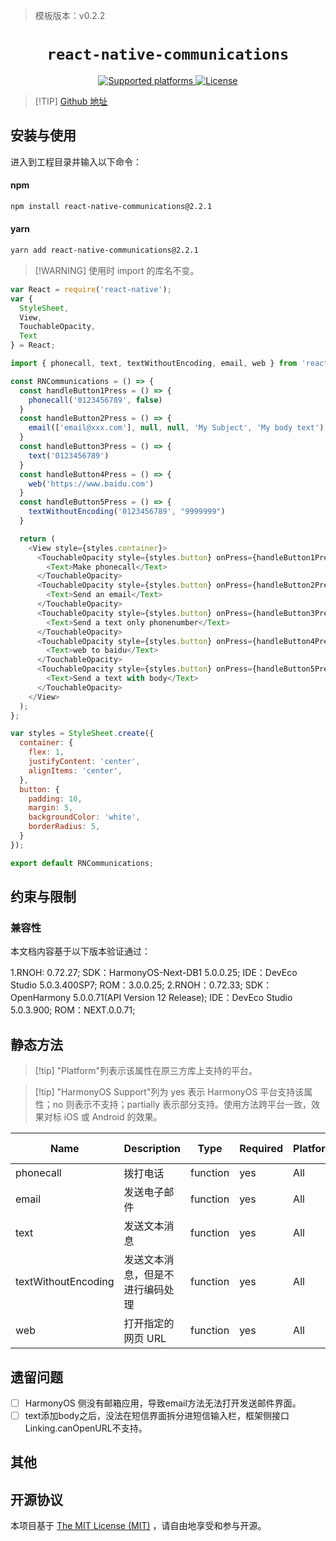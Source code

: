 <!-- {% raw %} -->
> 模板版本：v0.2.2

<p align="center">
  <h1 align="center"> <code>react-native-communications</code> </h1>
</p>
<p align="center">
    <a href="https://github.com/davebeehively/react-native-communications">
        <img src="https://img.shields.io/badge/platforms-android%20|%20ios%20|%20harmony%20-lightgrey.svg" alt="Supported platforms" />
    </a>
    <a href="https://github.com/davebeehively/react-native-communications/blob/master/LICENSE">
        <img src="https://img.shields.io/badge/license-MIT-green.svg" alt="License" />
    </a>
</p>

> [!TIP] [Github 地址](https://github.com/davebeehively/react-native-communications)

## 安装与使用

进入到工程目录并输入以下命令：

<!-- tabs:start -->

#### **npm**

```bash
npm install react-native-communications@2.2.1
```

#### **yarn**

```bash
yarn add react-native-communications@2.2.1
```

<!-- tabs:end -->

>[!WARNING] 使用时 import 的库名不变。

```js
var React = require('react-native');
var {
  StyleSheet,
  View,
  TouchableOpacity,
  Text
} = React;

import { phonecall, text, textWithoutEncoding, email, web } from 'react-native-communications';

const RNCommunications = () => {
  const handleButton1Press = () => {
    phonecall('0123456789', false)
  }
  const handleButton2Press = () => {
    email(['email@xxx.com'], null, null, 'My Subject', 'My body text')
  }
  const handleButton3Press = () => {
    text('0123456789')
  }
  const handleButton4Press = () => {
    web('https://www.baidu.com')
  }
  const handleButton5Press = () => {
    textWithoutEncoding('0123456789', "9999999")
  }

  return (
    <View style={styles.container}>
      <TouchableOpacity style={styles.button} onPress={handleButton1Press}>
        <Text>Make phonecall</Text>
      </TouchableOpacity>
      <TouchableOpacity style={styles.button} onPress={handleButton2Press}>
        <Text>Send an email</Text>
      </TouchableOpacity>
      <TouchableOpacity style={styles.button} onPress={handleButton3Press}>
        <Text>Send a text only phonenumber</Text>
      </TouchableOpacity>
      <TouchableOpacity style={styles.button} onPress={handleButton4Press}>
        <Text>web to baidu</Text>
      </TouchableOpacity>
      <TouchableOpacity style={styles.button} onPress={handleButton5Press}>
        <Text>Send a text with body</Text>
      </TouchableOpacity>
    </View>
  );
};

var styles = StyleSheet.create({
  container: {
    flex: 1,
    justifyContent: 'center',
    alignItems: 'center',
  },
  button: {
    padding: 10,
    margin: 5,
    backgroundColor: 'white',
    borderRadius: 5,
  }
});

export default RNCommunications;
```
## 约束与限制

### 兼容性

本文档内容基于以下版本验证通过：

1.RNOH: 0.72.27; SDK：HarmonyOS-Next-DB1 5.0.0.25; IDE：DevEco Studio 5.0.3.400SP7; ROM：3.0.0.25;
2.RNOH：0.72.33; SDK：OpenHarmony 5.0.0.71(API Version 12 Release); IDE：DevEco Studio 5.0.3.900; ROM：NEXT.0.0.71;
## 静态方法

> [!tip] "Platform"列表示该属性在原三方库上支持的平台。

> [!tip] "HarmonyOS Support"列为 yes 表示 HarmonyOS 平台支持该属性；no 则表示不支持；partially 表示部分支持。使用方法跨平台一致，效果对标 iOS 或 Android 的效果。

| Name | Description | Type | Required | Platform | HarmonyOS Support  |
| ---- | ----------- | ---- | -------- | -------- | ------------------ |
| phonecall  | 拨打电话         | function  | yes | All      | yes |
| email  | 发送电子邮件      | function  | yes | All      | no |
| text  | 发送文本消息          | function  | yes | All      | yes |
| textWithoutEncoding  | 发送文本消息，但是不进行编码处理       | function  | yes | All      | yes |
| web  | 打开指定的网页 URL         | function  | yes | All      | yes |

## 遗留问题

- [ ] HarmonyOS 侧没有邮箱应用，导致email方法无法打开发送邮件界面。
- [ ] text添加body之后，没法在短信界面拆分进短信输入栏，框架侧接口Linking.canOpenURL不支持。

## 其他

## 开源协议

本项目基于 [The MIT License (MIT)](https://github.com/davebeehively/react-native-communications/blob/master/LICENSE) ，请自由地享受和参与开源。

<!-- {% endraw %} -->